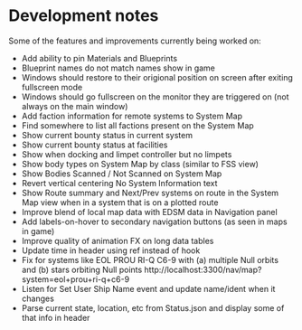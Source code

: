 # Development notes

Some of the features and improvements currently being worked on:

* Add ability to pin Materials and Blueprints
* Blueprint names do not match names show in game
* Windows should restore to their origional position on screen after exiting fullscreen mode
* Windows should go fullscreen on the monitor they are triggered on (not always on the main window)
* Add faction information for remote systems to System Map
* Find somewhere to list all factions present on the System Map
* Show current bounty status in current system
* Show current bounty status at facilities
* Show when docking and limpet controller but no limpets
* Show body types on System Map by class (similar to FSS view)
* Show Bodies Scanned / Not Scanned on System Map
* Revert vertical centering No System Information text
* Show Route summary and Next/Prev systems on route in the System Map view when in a system that is on a plotted route
* Improve blend of local map data with EDSM data in Navigation panel
* Add labels-on-hover to secondary navigation buttons (as seen in maps in game)
* Improve quality of animation FX on long data tables
* Update time in header using ref instead of hook
* Fix for systems like EOL PROU RI-Q C6-9 with (a) multiple Null orbits and (b) stars orbiting Null points http://localhost:3300/nav/map?system=eol+prou+ri-q+c6-9
* Listen for Set User Ship Name event and update name/ident when it changes
* Parse current state, location, etc from Status.json and display some of that info in header